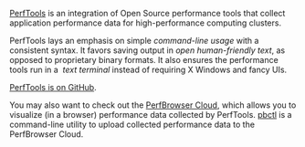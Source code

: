 [PerfTools](/about) is an integration of Open Source performance tools that collect application performance data for high-performance computing clusters.

PerfTools lays an emphasis on simple <em>command-line usage</em> with a consistent syntax. It favors saving output in <em>open human-friendly text</em>, as opposed to proprietary binary formats. It also ensures the performance tools run in a  <em>text terminal</em> instead of requiring X Windows and fancy UIs.

[PerfTools is on GitHub](https://github.com/tushar-mohan/perftools).

You may also want to check out the [PerfBrowser Cloud](https://perfbrowser.perftools.org/), which allows you to visualize (in a browser) performance data collected by PerfTools. [pbctl](https://github.com/tushar-mohan/pbctl) is a command-line utility to upload collected performance data to the PerfBrowser Cloud.
